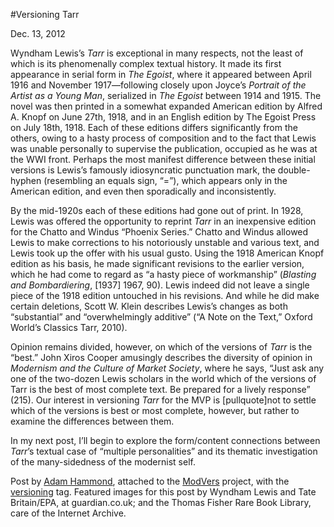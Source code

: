 #Versioning Tarr

Dec. 13, 2012

<p>Wyndham Lewis’s <em>Tarr</em> is exceptional in many respects, not the least of which is its phenomenally complex textual history. It made its first appearance in serial form in <em>The Egoist</em>, where it appeared between April 1916 and November 1917—following closely upon Joyce’s <em>Portrait of the Artist as a Young Man</em>, serialized in <em>The Egoist</em> between 1914 and 1915. The novel was then printed in a somewhat expanded American edition by Alfred A. Knopf on June 27th, 1918, and in an English edition by The Egoist Press on July 18th, 1918. Each of these editions differs significantly from the others, owing to a hasty process of composition and to the fact that Lewis was unable personally to supervise the publication, occupied as he was at the WWI front. Perhaps the most manifest difference between these initial versions is Lewis’s famously idiosyncratic punctuation mark, the double-hyphen (resembling an equals sign, “=”), which appears only in the American edition, and even then sporadically and inconsistently.</p>
<p>By the mid-1920s each of these editions had gone out of print. In 1928, Lewis was offered the opportunity to reprint <em>Tarr</em> in an inexpensive edition for the Chatto and Windus “Phoenix Series.” Chatto and Windus allowed Lewis to make corrections to his notoriously unstable and various text, and Lewis took up the offer with his usual gusto. Using the 1918 American Knopf edition as his basis, he made significant revisions to the earlier version, which he had come to regard as “a hasty piece of workmanship” (<em>Blasting and Bombardiering</em>, [1937] 1967, 90). Lewis indeed did not leave a single piece of the 1918 edition untouched in his revisions. And while he did make certain deletions, Scott W. Klein describes Lewis’s changes as both “substantial” and “overwhelmingly additive” (“A Note on the Text,” Oxford World’s Classics Tarr, 2010).</p>
<p>Opinion remains divided, however, on which of the versions of <em>Tarr</em> is the “best.” John Xiros Cooper amusingly describes the diversity of opinion in <em>Modernism and the Culture of Market Society</em>, where he says, “Just ask any one of the two-dozen Lewis scholars in the world which of the versions of Tarr is the best of most complete text. Be prepared for a lively response” (215). Our interest in versioning <em>Tarr</em> for the MVP is [pullquote]<span class="pullquote">not to settle which of the versions is best or most complete</span>, however, but rather to examine the differences between them.</p>
<p>In my next post, I’ll begin to explore the form/content connections between <em>Tarr</em>’s textual case of “multiple personalities” and its thematic investigation of the many-sidedness of the modernist self.</p>
<p>Post by <a href="http://maker.uvic.ca/author/adam/" title="learn more">Adam Hammond</a>, attached to the <a href="http://maker.uvic.ca/category/modvers/" title="learn more">ModVers</a> project, with the <a href="http://maker.uvic.ca/tag/versioning/" title="learn more">versioning</a> tag. Featured images for this post by Wyndham Lewis and Tate Britain/EPA, at guardian.co.uk; and the Thomas Fisher Rare Book Library, care of the Internet Archive.</p>
